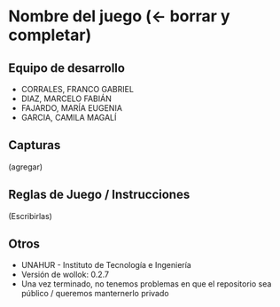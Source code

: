 # Nombre del juego (<- borrar y completar)

## Equipo de desarrollo

- CORRALES, FRANCO GABRIEL
- DIAZ, MARCELO FABIÁN
- FAJARDO, MARÍA EUGENIA
- GARCIA, CAMILA MAGALÍ

## Capturas

(agregar)

## Reglas de Juego / Instrucciones

(Escribirlas)


## Otros

- UNAHUR - Instituto de Tecnología e Ingeniería
- Versión de wollok: 0.2.7
- Una vez terminado, no tenemos problemas en que el repositorio sea público / queremos manternerlo privado
